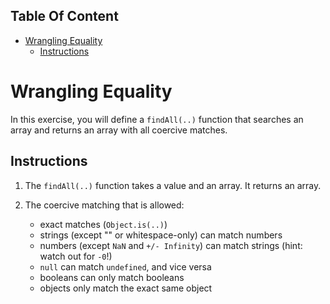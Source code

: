<!-- START doctoc generated TOC please keep comment here to allow auto update -->
<!-- DON'T EDIT THIS SECTION, INSTEAD RE-RUN doctoc TO UPDATE -->
## Table Of Content

- [Wrangling Equality](#wrangling-equality)
  - [Instructions](#instructions)

<!-- END doctoc generated TOC please keep comment here to allow auto update -->

# Wrangling Equality

In this exercise, you will define a `findAll(..)` function that searches an array and returns an array with all coercive matches.

## Instructions

1. The `findAll(..)` function takes a value and an array. It returns an array.

2. The coercive matching that is allowed:

	- exact matches (`Object.is(..)`)
	- strings (except "" or whitespace-only) can match numbers
	- numbers (except `NaN` and `+/- Infinity`) can match strings (hint: watch out for `-0`!)
	- `null` can match `undefined`, and vice versa
	- booleans can only match booleans
	- objects only match the exact same object

